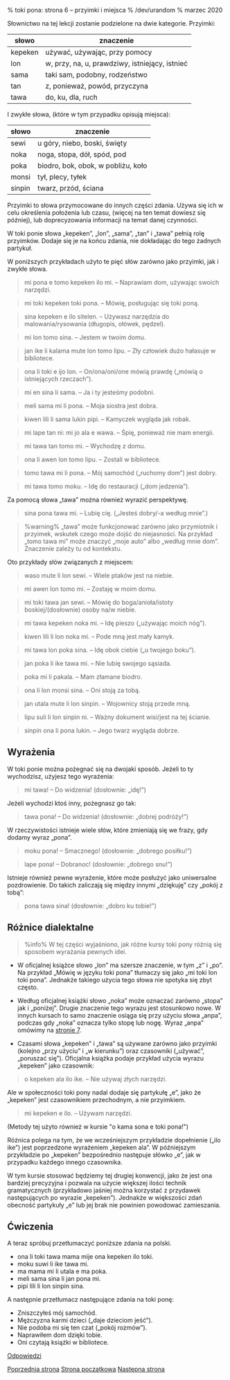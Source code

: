 % toki pona: strona 6 – przyimki i miejsca
% /dev/urandom
% marzec 2020

Słownictwo na tej lekcji zostanie podzielone na dwie kategorie. Przyimki:

| słowo | znaczenie |
|----|----|
| kepeken | używać, używając, przy pomocy |
| lon | w, przy, na, u, prawdziwy, istniejący, istnieć |
| sama | taki sam, podobny, rodzeństwo |
| tan | z, ponieważ, powód, przyczyna |
| tawa | do, ku, dla, ruch |

I zwykłe słowa, (które w tym przypadku opisują miejsca):

| słowo | znaczenie |
|----|----|
| sewi | u góry, niebo, boski, święty |
| noka | noga, stopa, dół, spód, pod |
| poka | biodro, bok, obok, w pobliżu, koło |
| monsi | tył, plecy, tyłek |
| sinpin | twarz, przód, ściana |

Przyimki to słowa przymocowane do innych części zdania. Używa się ich
w celu określenia położenia lub czasu, (więcej na ten temat dowiesz
się później), lub doprecyzowania informacji na temat danej czynności.

W toki ponie słowa „kepeken”, „lon”, „sama”, „tan” i „tawa” pełnią rolę
przyimków. Dodaje się je na końcu zdania, nie dokładając do tego żadnych
partykuł.

W poniższych przykładach użyto te pięć słów zarówno jako przyimki,
jak i zwykłe słowa.

> mi pona e tomo kepeken ilo mi. – Naprawiam dom, używając swoich narzędzi.

> mi toki kepeken toki pona. – Mówię, posługując się toki poną.

> sina kepeken e ilo sitelen. – Używasz narzędzia do malowania/rysowania
> (długopis, ołówek, pędzel).

> mi lon tomo sina. – Jestem w twoim domu.

> jan ike li kalama mute lon tomo lipu. – Zły człowiek dużo hałasuje
> w bibliotece.

> ona li toki e ijo lon. – On/ona/oni/one mówią prawdę („mówią o istniejących
> rzeczach”).

> mi en sina li sama. – Ja i ty jesteśmy podobni.

> meli sama mi li pona. – Moja siostra jest dobra.

> kiwen lili li sama lukin pipi. – Kamyczek wygląda jak robak.

> mi lape tan ni: mi jo ala e wawa. – Śpię, ponieważ nie mam energii.

> mi tawa tan tomo mi. – Wychodzę z domu.

> ona li awen lon tomo lipu. – Zostali w bibliotece.

> tomo tawa mi li pona. – Mój samochód („ruchomy dom”) jest dobry.

> mi tawa tomo moku. – Idę do restauracji („dom jedzenia”).

Za pomocą słowa „tawa” można również wyrazić perspektywę.

> sina pona tawa mi. – Lubię cię. („Jesteś dobry/-a według mnie”.)

> %warning%
> „tawa” może funkcjonować zarówno jako przymiotnik i przyimek, wskutek
czego może dojść do niejasności. Na przykład „tomo tawa mi” może znaczyć
„moje auto” albo „według mnie dom”. Znaczenie zależy tu od kontekstu.

Oto przykłady słów związanych z miejscem:

> waso mute li lon sewi. – Wiele ptaków jest na niebie.

> mi awen lon tomo mi. – Zostaję w moim domu.

> mi toki tawa jan sewi. – Mówię do boga/anioła/istoty boskiej/(dosłownie) osoby na/w niebie.

> mi tawa kepeken noka mi. – Idę pieszo („używając moich nóg”).

> kiwen lili li lon noka mi. – Pode mną jest mały kamyk.

> mi tawa lon poka sina. – Idę obok ciebie („u twojego boku”).

> jan poka li ike tawa mi. – Nie lubię swojego sąsiada.

> poka mi li pakala. – Mam złamane biodro.

> ona li lon monsi sina. – Oni stoją za tobą.

> jan utala mute li lon sinpin. – Wojownicy stoją przede mną.

> lipu suli li lon sinpin ni. – Ważny dokument wisi/jest na tej ścianie.

> sinpin ona li pona lukin. – Jego twarz wygląda dobrze.

## Wyrażenia

W toki ponie można pożegnać się na dwojaki sposób. Jeżeli to ty wychodzisz,
użyjesz tego wyrażenia:

> mi tawa! – Do widzenia! (dosłownie: „idę!”)

Jeżeli wychodzi ktoś inny, pożegnasz go tak:

> tawa pona! – Do widzenia! (dosłownie: „dobrej podróży!”)

W rzeczywistości istnieje wiele słów, które zmieniają się we frazy,
gdy dodamy wyraz „pona”.

> moku pona! – Smacznego! (dosłownie: „dobrego posiłku!”)

> lape pona! – Dobranoc! (dosłownie: „dobrego snu!”)

Istnieje również pewne wyrażenie, które może posłużyć jako uniwersalne
pozdrowienie. Do takich zaliczają się między innymi „dziękuję” czy
„pokój z tobą”:

> pona tawa sina! (dosłownie: „dobro ku tobie!”)

## Różnice dialektalne

> %info%
> W tej części wyjaśniono, jak różne kursy toki pony różnią się
> sposobem wyrażania pewnych idei.

* W oficjalnej książce słowo „lon” ma szersze znaczenie, w tym „z” i „po”.
Na przykład „Mówię w języku toki pona” tłumaczy się jako „mi toki lon toki pona”.
Jednakże takiego użycia tego słowa nie spotyka się zbyt często.

* Według oficjalnej książki słowo „noka” może oznaczać zarówno „stopa” jak i
„poniżej”. Drugie znaczenie tego wyrazu jest stosunkowo nowe. W innych kursach
to samo znaczenie osiąga się przy użyciu słowa „anpa”, podczas gdy „noka”
oznacza tylko stopę lub nogę. Wyraz „anpa” omówimy na [stronie 7](pl_7.html).

* Czasami słowa „kepeken” i „tawa” są używane zarówno jako przyimki (kolejno
„przy użyciu” i „w kierunku”) oraz czasowniki („używać”, „poruszać się”).
Oficjalna książka podaje przykład użycia wyrazu „kepeken” jako czasownik:

> o kepeken ala ilo ike. – Nie używaj złych narzędzi.

Ale w społeczności toki pony nadal dodaje się partykułę „e”, jako że „kepeken”
jest czasownikiem przechodnym, a nie przyimkiem.

> mi kepeken e ilo. – Używam narzędzi.

(Metody tej użyto również w kursie "o kama sona e toki pona!")

Różnica polega na tym, że we wcześniejszym przykładzie dopełnienie („ilo ike”)
jest poprzedzone wyrażeniem „kepeken ala”. W późniejszym przykładzie po „kepeken”
bezpośrednio następuje słówko „e”, jak w przypadku każdego innego czasownika.

W tym kursie stosować będziemy tej drugiej konwencji, jako że jest ona bardziej
precyzyjna i pozwala na użycie większej ilości technik gramatycznych (przykładowo
jaśniej można korzystać z przydawek następujących po wyrazie „kepeken”).
Jednakże w większości zdań obecność partykuły „e” lub jej brak nie powinien
powodować zamieszania.

## Ćwiczenia

A teraz spróbuj przetłumaczyć poniższe zdania na polski.

* ona li toki tawa mama mije ona kepeken ilo toki.
* moku suwi li ike tawa mi.
* ma mama mi li utala e ma poka.
* meli sama sina li jan pona mi.
* pipi lili li lon sinpin sina.

A następnie przetłumacz następujące zdania na toki ponę:

* Zniszczyłeś mój samochód.
* Mężczyzna karmi dzieci („daje dzieciom jeść”).
* Nie podoba mi się ten czat („pokój rozmów”).
* Naprawiłem dom dzięki tobie.
* Oni czytają książki w bibliotece.

[Odpowiedzi](pl_answers.html#p6)

[Poprzednia strona](pl_5.html) [Strona początkowa](pl_index.html) [Następna strona](pl_7.html)
